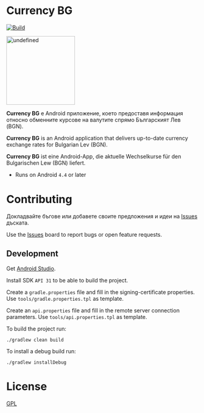 Currency BG
=========================

[![Build](https://github.com/vexelon-dot-net/currencybg.app/actions/workflows/android.yml/badge.svg?branch=master)](https://github.com/vexelon-dot-net/currencybg.app/actions/workflows/android.yml)

<a href='https://play.google.com/store/apps/details?id=net.vexelon.currencybg.app&utm_source=global_co&utm_medium=prtnr&utm_content=Mar2515&utm_campaign=PartBadge&pcampaignid=MKT-Other-global-all-co-prtnr-py-PartBadge-Mar2515-1'><img alt='undefined' src='https://play.google.com/intl/en_us/badges/images/generic/bg_badge_web_generic.png' width="180px"/></a>

**Currency BG** е Android приложение, което предоставя информация относно обменните курсове на
валутите спрямо Българският Лев (BGN).

**Currency BG** is an Android application that delivers up-to-date currency exchange rates for
Bulgarian Lev (BGN).

**Currency BG** ist eine Android-App, die aktuelle Wechselkurse für den Bulgarischen Lew (BGN)
liefert.

* Runs on Android `4.4` or later

# Contributing

Докладвайте бъгове или добавете своите предложения и идеи
на [Issues](https://github.com/vexelon-dot-net/currencybg.app/issues) дъската.

Use the [Issues](https://github.com/vexelon-dot-net/currencybg.app/issues) board to report bugs or
open feature requests.

## Development

Get [Android Studio](https://developer.android.com/studio).

Install SDK `API 31` to be able to build the project.

Create a `gradle.properties` file and fill in the signing-certificate properties.
Use `tools/gradle.properties.tpl` as template.

Create an `api.properties` file and fill in the remote server connection parameters.
Use `tools/api.properties.tpl` as template.

To build the project run:

    ./gradlew clean build

To install a debug build run:

    ./gradlew installDebug

# License

[GPL](LICENSE)
